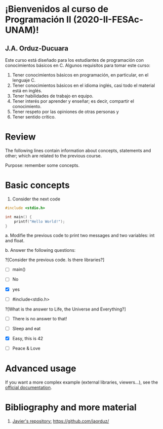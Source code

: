 # ¡Bienvenidos al curso de Programación II (2020-II-FESAc-UNAM)!
## J.A. Orduz-Ducuara

Este curso está diseñado para los estudiantes de programación con conocimientos básicos en C.
Algunos requisitos para tomar este curso:
1. Tener conocimientos básicos en programación, en particular, en el lenguaje C.
2. Tener conocimientos básicos en el idioma inglés, casi todo el material está en inglés.
3. Tener habilidades de trabajo en equipo.
4. Tener interés por aprender y enseñar; es decir, compartir el conocimiento.
5. Tener respeto por las opiniones de otras personas  y 
6. Tener sentido crítico.


# Review


The following lines contain information about concepts, statements and other; which are 
related to the previous course.

Purpose: remember some concepts.


# Basic concepts


1. Consider the next code

```C runnable
#include <stdio.h>

int main() {
	printf("Hello World!");
}

```
a. Modifie the previous code to print two messages and two variables: int and float. 


b. Answer the following questions:

?[Consider the previous code. Is there libraries?] 
-[ ] main()
-[ ] No
-[x] yes
-[ ] #include<stdio.h>





?[What is the answer to Life, the Universe and Everything?]
-[ ] There is no answer to that!
-[ ] Sleep and eat
-[x] Easy, this is 42
-[ ] Peace & Love


# Advanced usage

If you want a more complex example (external libraries, viewers...), see the [official documentation](https://tech.io/playgrounds/408/tech-io-documentation).


# Bibliography and more material
1. [Javier's repository:](https://github.com/jaorduz/) https://github.com/jaorduz/
